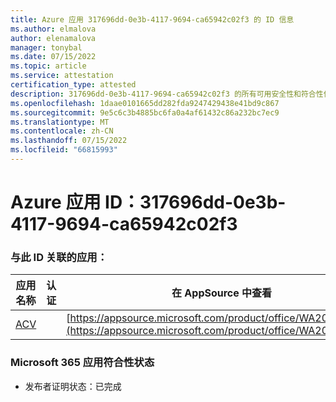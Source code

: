 ```yaml
---
title: Azure 应用 317696dd-0e3b-4117-9694-ca65942c02f3 的 ID 信息
ms.author: elmalova
author: elenamalova
manager: tonybal
ms.date: 07/15/2022
ms.topic: article
ms.service: attestation
certification_type: attested
description: 317696dd-0e3b-4117-9694-ca65942c02f3 的所有可用安全性和符合性信息。
ms.openlocfilehash: 1daae0101665dd282fda9247429438e41bd9c867
ms.sourcegitcommit: 9e5c6c3b4885bc6fa0a4af61432c86a232bc7ec9
ms.translationtype: MT
ms.contentlocale: zh-CN
ms.lasthandoff: 07/15/2022
ms.locfileid: "66815993"
---
```

# <a name="azure-app-id-317696dd-0e3b-4117-9694-ca65942c02f3"></a>Azure 应用 ID：317696dd-0e3b-4117-9694-ca65942c02f3


### <a name="apps-associated-with-this-id"></a>与此 ID 关联的应用：
| **应用名称** | **认证** | **在 AppSource 中查看** |
|--------------|---------------|-----------------------|
| [ACV](../forward/WA200004237.md) |  | [https://appsource.microsoft.com/product/office/WA200004237](https://appsource.microsoft.com/product/office/WA200004237) |

### <a name="microsoft-365-app-compliance-status"></a>Microsoft 365 应用符合性状态
- 发布者证明状态：已完成
